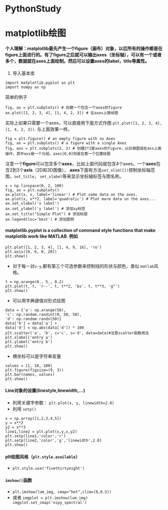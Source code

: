 # PythonStudy
# matplotlib绘图
#### 个人理解：matplotlib最先产生一个figure（画布）对象，以后所有的操作都是在figure上面进行的。有了figure之后就可以输出axes（坐标轴），可以有一个或者多个，数据就在axes上面绘制。然后可以设置axes的label，title等属性。

1. 导入基本库
```
import matplotlib.pyplot as plt
import numpy as np
```
简单的例子
```
fig, ax = plt.subplots() # 创建一个包含一个axes的figure
ax.plot([1, 2, 3, 4], [1, 4, 2, 3]) # 在axes上面绘图
```
实际上如果只需要一个axes，可以直接用下面方式作图
`plt.plot([1, 2, 3, 4], [1, 4, 2, 3])`. 与上面效果一样。

```
fig = plt.figure() # an empty figure with no Axes
fig, ax = plt.subplots() # a figure with a single Axes
fig, axs = plt.subplots(2, 2) # 创建2*2是axes的figure，以后做图就在axs上面操作，其中axs是一个元组，axes[0,0]则是在第一个位置绘图
```
注意一个**figure**可以包含多个**axes**，比如上面代码就包含4个axes。一个**axes**包含2到3个**axis**（2D和3D图像）， **axes**下面有方法`set_xlim([])`控制坐标轴范围，`set_title`， `set_xlabel`等来显示坐标轴标签与图名称。
```
x = np.linspace(0, 2, 100)
fig, ax = plt.subplots() 
ax.plot(x, x, label='linear') # Plot some data on the axes.
ax.plot(x, x**2, label='quadratic') # Plot more data on the axes...
ax.set_xlabel('x label') 
ax.set_ylabel('y label') # 添加xy标签
ax.set_title("Simple Plot") # 添加标题
ax.legend(loc='best') # 添加图例
```

#### matplotlib.pyplot is a collection of command style functions that make matplotlib work like MATLAB. 例如
```
plt.plot([1, 2, 3, 4], [1, 4, 9, 16], 'ro')
plt.axis([0, 6, 0, 20])
plt.show()
```
- 对于每一对`x-y`,都有第三个可选参数来控制线的形状与颜色，类似 `matlab`风格。
```
t = np.arange(0., 5., 0.2)
plt.plot(t, t, 'r--', t, t**2, 'bs', t, t**3, 'g^')
plt.show()
```
- 可以用字典键值对形式绘图
```
data = {'a': np.arange(50),
'c': np.random.randint(0, 50, 50),
'd': np.random.randn(50)}
data['b'] = data['a'] +
data['d'] = np.abs(data['d']) * 100
plt.scatter('a', 'b', c='c', s='d', data=data)#注意scatter函数用法
plt.xlabel('entry a')
plt.ylabel('entry b')
plt.show()
```
- 横坐标可以是字符串变量
```
values = [1, 10, 100]
plt.figure(figsize=(9, 3))
plt.bar(names, values)
plt.show()
```
#### Line对象的设置(linestyle,linewidth,...)
- 利用关键字参数： `plt.plot(x, y, linewidth=2.0)`
-  利用 `setp()`  
```
x = np.array([1,2,3,4,5])
y = x**2
y2 = x**3
line1,line2 = plt.plot(x,y,x,y2)
plt.setp(line1,'color','r')
plt.setp(line2,'color','g','linewidth',2.0)
plt.show()
```

####  plt绘图风格（`plt.style.available`）
- `plt.style.use('fivethirtyeight')`



#### `imshow()`函数
- `plt.imshow(lum_img, cmap="hot",clim=(0,0.5))`
- 或者 `imgplot = plt.imshow(lum_img)`
`  imgplot.set_cmap('nipy_spectral')`



